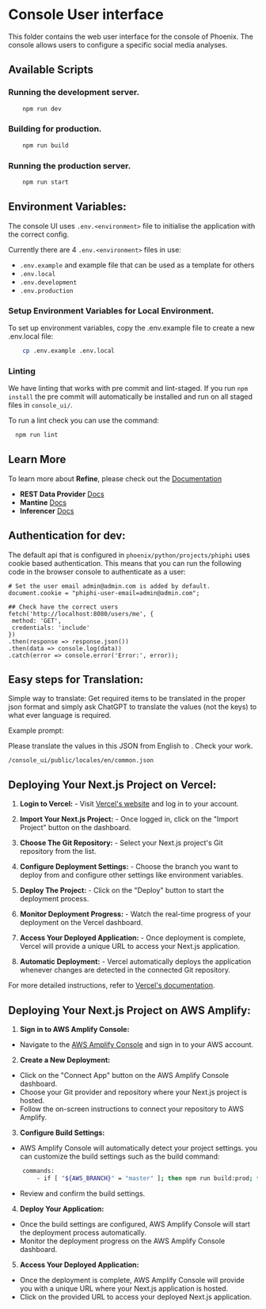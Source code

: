 # Console User interface

This folder contains the web user interface for the console of Phoenix. The console allows users to
configure a specific social media analyses.

## Available Scripts

### Running the development server.

```bash
    npm run dev
```

### Building for production.

```bash
    npm run build
```

### Running the production server.

```bash
    npm run start
```

## Environment Variables:

The console UI uses `.env.<environment>` file to initialise the application with the correct config.

Currently there are 4 `.env.<environment>` files in use:

- `.env.example` and example file that can be used as a template for others
- `.env.local`
- `.env.development`
- `.env.production`

### Setup Environment Variables for Local Environment.

To set up environment variables, copy the .env.example file to create a new .env.local file:

```bash
    cp .env.example .env.local
```

### Linting

We have linting that works with pre commit and lint-staged. If you run `npm install` the pre
commit will automatically be installed and run on all staged files in `console_ui/`.

To run a lint check you can use the command:

```bash
  npm run lint
```

## Learn More

To learn more about **Refine**, please check out the [Documentation](https://refine.dev/docs)

- **REST Data Provider** [Docs](https://refine.dev/docs/core/providers/data-provider/#overview)
- **Mantine** [Docs](#)
- **Inferencer** [Docs](https://refine.dev/docs/packages/documentation/inferencer)

## Authentication for dev:

The default api that is configured in `phoenix/python/projects/phiphi` uses cookie based
authentication. This means that you can run the following code in the browser console to
authenticate as a user:

```
# Set the user email admin@admin.com is added by default.
document.cookie = "phiphi-user-email=admin@admin.com";

## Check have the correct users
fetch('http://localhost:8080/users/me', {
 method: 'GET',
 credentials: 'include'
})
.then(response => response.json())
.then(data => console.log(data))
.catch(error => console.error('Error:', error));
```

## Easy steps for Translation:

Simple way to translate:
Get required items to be translated in the proper json format and simply ask ChatGPT to translate the values (not the keys) to what ever language is required.

Example prompt:

Please translate the values in this JSON from English to <other language>. Check your work.

`/console_ui/public/locales/en/common.json`

## Deploying Your Next.js Project on Vercel:

1. **Login to Vercel:** - Visit [Vercel's website](https://vercel.com/) and log in to your account.

2. **Import Your Next.js Project:** - Once logged in, click on the "Import Project" button on the dashboard.

3. **Choose The Git Repository:** - Select your Next.js project's Git repository from the list.

4. **Configure Deployment Settings:** - Choose the branch you want to deploy from and configure other settings like environment variables.

5. **Deploy The Project:** - Click on the "Deploy" button to start the deployment process.

6. **Monitor Deployment Progress:** - Watch the real-time progress of your deployment on the Vercel dashboard.

7. **Access Your Deployed Application:** - Once deployment is complete, Vercel will provide a unique URL to access your Next.js application.

8. **Automatic Deployment:** - Vercel automatically deploys the application whenever changes are detected in the connected Git repository.

For more detailed instructions, refer to [Vercel's documentation](https://vercel.com/docs).

## Deploying Your Next.js Project on AWS Amplify:

1. **Sign in to AWS Amplify Console:**

- Navigate to the [AWS Amplify Console](https://console.aws.amazon.com/amplify/) and sign in to your AWS account.

2. **Create a New Deployment:**

- Click on the "Connect App" button on the AWS Amplify Console dashboard.
- Choose your Git provider and repository where your Next.js project is hosted.
- Follow the on-screen instructions to connect your repository to AWS Amplify.

3. **Configure Build Settings:**

- AWS Amplify Console will automatically detect your project settings. you can customize the build settings such as the build command:

```bash
    commands:
        - if [ "${AWS_BRANCH}" = "master" ]; then npm run build:prod; fi
```

- Review and confirm the build settings.

4. **Deploy Your Application:**

- Once the build settings are configured, AWS Amplify Console will start the deployment process automatically.
- Monitor the deployment progress on the AWS Amplify Console dashboard.

5. **Access Your Deployed Application:**

- Once the deployment is complete, AWS Amplify Console will provide you with a unique URL where your Next.js application is hosted.
- Click on the provided URL to access your deployed Next.js application.

